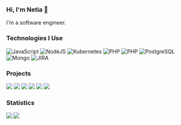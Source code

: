 ### Hi, I'm Netia 👋

I'm a software engineer.

### Technologies I Use

![JavaScript](https://img.shields.io/badge/-JavaScript-000?&logo=JavaScript&logoColor=F90)
![NodeJS](https://img.shields.io/badge/-NodeJS-000?&logo=nodejs&logoColor=F90)
![Kubernetes](https://img.shields.io/badge/-Kubernetes-000?&logo=Kubernetes)
![PHP](https://img.shields.io/badge/-PHP-000?&logo=PHP&logoColor=F90)
![PHP](https://img.shields.io/badge/-Ruby-000?&logo=Ruby&logoColor=F90)
![PostgreSQL](https://img.shields.io/badge/-PostgreSQL-000?&logo=postgresql)
![Mongo](https://img.shields.io/badge/-Mongo-000?&logo=mongo)
![JIRA](https://img.shields.io/badge/-JIRA-000?&logo=JIRA)


### Projects
[![](https://img.shields.io/badge/-✈️%20SkyFlowBE-000)](https://github.com/netia1128/sky_flow_be)
[![](https://img.shields.io/badge/-🔐%20Enigma-000)](https://github.com/netia1128/Enigma)
[![](https://img.shields.io/badge/-🕹%20BattleshipRuby-000)](https://github.com/netia1128/battleship)
[![](https://img.shields.io/badge/-🕹%20BattleshipPHP-000)](https://github.com/netia1128/battleship_php)
[![](https://img.shields.io/badge/-🐱%20AdoptDontShop-000)](https://github.com/netia1128/adopt_dont_shop)
[![](https://img.shields.io/badge/-🛒%20LittleEsty-000)](https://github.com/suzkiee/little-esty-shop)

### Statistics

<div>
    <img align="left" src="https://github-readme-stats.anuraghazra1.vercel.app/api?username=netia1128&show_icons=true&layout=compact&theme=radical" />
</div>

<div>
    <img align=right" src="https://github-readme-stats.anuraghazra1.vercel.app/api/top-langs/?username=netia1128&layout=compact&theme=radical" />
</div>


